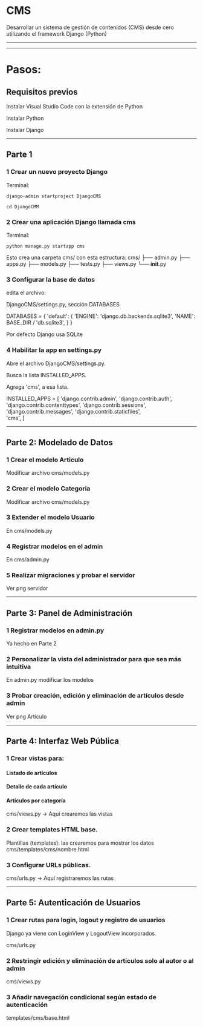 # CMS
Desarrollar un sistema de gestión de contenidos (CMS) desde cero utilizando el framework Django (Python)

---
---

# Pasos:

## Requisitos previos 

Instalar Visual Studio Code con la extensión de Python 

Instalar Python

Instalar Django

---

## Parte 1

### 1 Crear un nuevo proyecto Django

Terminal:

    django-admin startproject DjangoCMS
        
    cd DjangoCMM

### 2 Crear una aplicación Django llamada cms

Terminal:

    python manage.py startapp cms

Esto crea una carpeta cms/ con esta estructura:
cms/
├── admin.py
├── apps.py
├── models.py
├── tests.py
├── views.py
└── __init__.py


### 3 Configurar la base de datos

edita el archivo:

DjangoCMS/settings.py, sección DATABASES

DATABASES = {
    'default': {
        'ENGINE': 'django.db.backends.sqlite3',
        'NAME': BASE_DIR / 'db.sqlite3',
    }
}

Por defecto Django usa SQLite

### 4 Habilitar la app en settings.py 

Abre el archivo DjangoCMS/settings.py.

Busca la lista INSTALLED_APPS.

Agrega 'cms', a esa lista.

INSTALLED_APPS = [
    'django.contrib.admin',
    'django.contrib.auth',
    'django.contrib.contenttypes',
    'django.contrib.sessions',
    'django.contrib.messages',
    'django.contrib.staticfiles',    
    'cms', 
]

---

## Parte 2: Modelado de Datos

### 1 Crear el modelo Articulo

Modificar archivo cms/models.py

### 2 Crear el modelo Categoria

Modificar archivo cms/models.py

### 3 Extender el modelo Usuario

En cms/models.py

### 4 Registrar modelos en el admin

En cms/admin.py

### 5 Realizar migraciones y probar el servidor

Ver png servidor

---

## Parte 3: Panel de Administración

### 1 Registrar modelos en admin.py

Ya hecho en Parte 2

### 2 Personalizar la vista del administrador para que sea más intuitiva

En admin.py modificar los modelos

### 3 Probar creación, edición y eliminación de artículos desde admin

Ver png Articulo

---

## Parte 4: Interfaz Web Pública

### 1 Crear vistas para:
####    Listado de artículos
####    Detalle de cada artículo
####    Artículos por categoría

cms/views.py → Aquí crearemos las vistas

### 2 Crear templates HTML base.

Plantillas (templates): las crearemos para mostrar los datos
cms/templates/cms/nombre.html

### 3 Configurar URLs públicas.

cms/urls.py → Aquí registraremos las rutas

---

## Parte 5: Autenticación de Usuarios

### 1 Crear rutas para login, logout y registro de usuarios

Django ya viene con LoginView y LogoutView incorporados.

cms/urls.py

### 2 Restringir edición y eliminación de artículos solo al autor o al admin

cms/views.py

### 3 Añadir navegación condicional según estado de autenticación

templates/cms/base.html